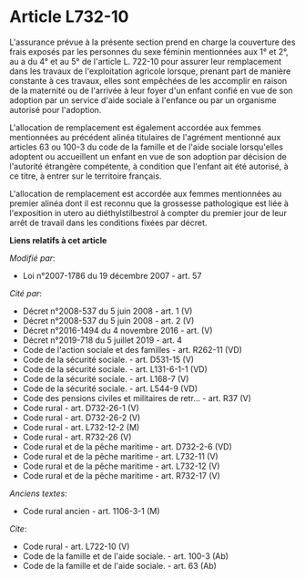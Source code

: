 # Article L732-10

L'assurance prévue à la présente section prend en charge la couverture des frais exposés par les personnes du sexe féminin
mentionnées aux 1° et 2°, au a du 4° et au 5° de l'article L. 722-10 pour assurer leur remplacement dans les travaux de
l'exploitation agricole lorsque, prenant part de manière constante à ces travaux, elles sont empêchées de les accomplir en
raison de la maternité ou de l'arrivée à leur foyer d'un enfant confié en vue de son adoption par un service d'aide sociale à
l'enfance ou par un organisme autorisé pour l'adoption.

L'allocation de remplacement est également accordée aux femmes mentionnées au précédent alinéa titulaires de l'agrément
mentionné aux articles 63 ou 100-3 du code de la famille et de l'aide sociale lorsqu'elles adoptent ou accueillent un enfant
en vue de son adoption par décision de l'autorité étrangère compétente, à condition que l'enfant ait été autorisé, à ce
titre, à entrer sur le territoire français.

L'allocation de remplacement est accordée aux femmes mentionnées au premier alinéa dont il est reconnu que la grossesse
pathologique est liée à l'exposition in utero au diéthylstilbestrol à compter du premier jour de leur arrêt de travail dans
les conditions fixées par décret.

**Liens relatifs à cet article**

_Modifié par_:

  - Loi n°2007-1786 du 19 décembre 2007 - art. 57

_Cité par_:

  - Décret n°2008-537 du 5 juin 2008 - art. 1 (V)
  - Décret n°2008-537 du 5 juin 2008 - art. 2 (V)
  - Décret n°2016-1494 du 4 novembre 2016 - art. (V)
  - Décret n°2019-718 du 5 juillet 2019 - art. 4
  - Code de l'action sociale et des familles - art. R262-11 (VD)
  - Code de la sécurité sociale. - art. D531-15 (V)
  - Code de la sécurité sociale. - art. L131-6-1-1 (VD)
  - Code de la sécurité sociale. - art. L168-7 (V)
  - Code de la sécurité sociale. - art. L544-9 (VD)
  - Code des pensions civiles et militaires de retr... - art. R37 (V)
  - Code rural - art. D732-26-1 (V)
  - Code rural - art. D732-26-2 (V)
  - Code rural - art. L732-12-2 (M)
  - Code rural - art. R732-26 (V)
  - Code rural et de la pêche maritime - art. D732-2-6 (VD)
  - Code rural et de la pêche maritime - art. L732-11 (V)
  - Code rural et de la pêche maritime - art. L732-12 (V)
  - Code rural et de la pêche maritime - art. R732-17 (V)

_Anciens textes_:

  - Code rural ancien - art. 1106-3-1 (M)

_Cite_:

  - Code rural - art. L722-10 (V)
  - Code de la famille et de l'aide sociale. - art. 100-3 (Ab)
  - Code de la famille et de l'aide sociale. - art. 63 (Ab)
